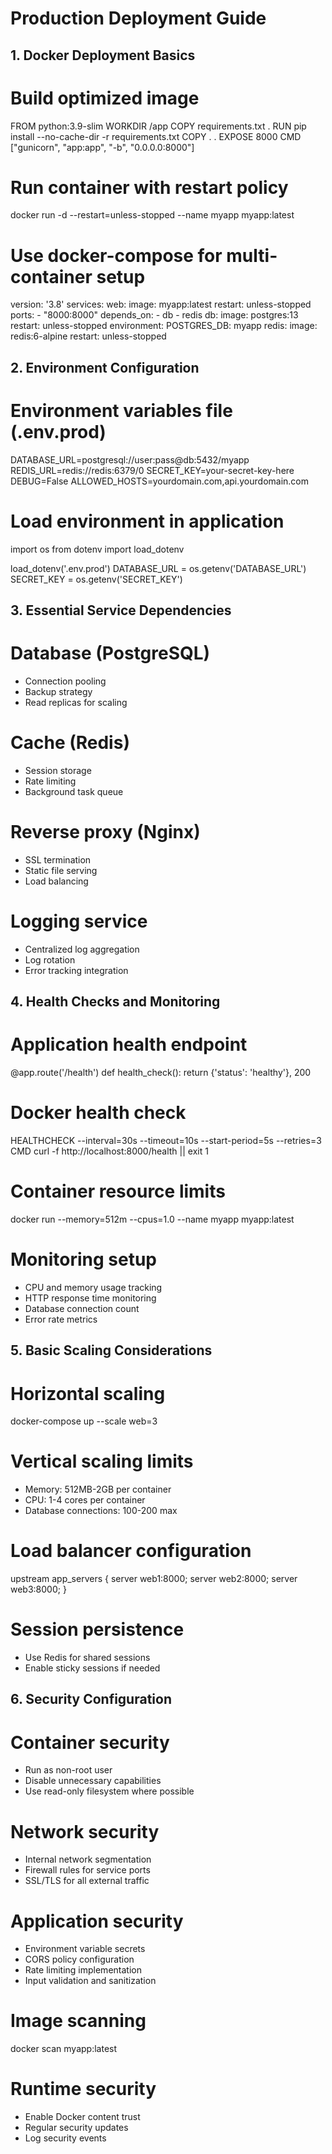 # Production Deployment Guide

## 1. Docker Deployment Basics

# Build optimized image
FROM python:3.9-slim
WORKDIR /app
COPY requirements.txt .
RUN pip install --no-cache-dir -r requirements.txt
COPY . .
EXPOSE 8000
CMD ["gunicorn", "app:app", "-b", "0.0.0.0:8000"]

# Run container with restart policy
docker run -d --restart=unless-stopped --name myapp myapp:latest

# Use docker-compose for multi-container setup
version: '3.8'
services:
  web:
    image: myapp:latest
    restart: unless-stopped
    ports:
      - "8000:8000"
    depends_on:
      - db
      - redis
  db:
    image: postgres:13
    restart: unless-stopped
    environment:
      POSTGRES_DB: myapp
  redis:
    image: redis:6-alpine
    restart: unless-stopped

## 2. Environment Configuration

# Environment variables file (.env.prod)
DATABASE_URL=postgresql://user:pass@db:5432/myapp
REDIS_URL=redis://redis:6379/0
SECRET_KEY=your-secret-key-here
DEBUG=False
ALLOWED_HOSTS=yourdomain.com,api.yourdomain.com

# Load environment in application
import os
from dotenv import load_dotenv

load_dotenv('.env.prod')
DATABASE_URL = os.getenv('DATABASE_URL')
SECRET_KEY = os.getenv('SECRET_KEY')

## 3. Essential Service Dependencies

# Database (PostgreSQL)
- Connection pooling
- Backup strategy
- Read replicas for scaling

# Cache (Redis)
- Session storage
- Rate limiting
- Background task queue

# Reverse proxy (Nginx)
- SSL termination
- Static file serving
- Load balancing

# Logging service
- Centralized log aggregation
- Log rotation
- Error tracking integration

## 4. Health Checks and Monitoring

# Application health endpoint
@app.route('/health')
def health_check():
    return {'status': 'healthy'}, 200

# Docker health check
HEALTHCHECK --interval=30s --timeout=10s --start-period=5s --retries=3 \
  CMD curl -f http://localhost:8000/health || exit 1

# Container resource limits
docker run --memory=512m --cpus=1.0 --name myapp myapp:latest

# Monitoring setup
- CPU and memory usage tracking
- HTTP response time monitoring
- Database connection count
- Error rate metrics

## 5. Basic Scaling Considerations

# Horizontal scaling
docker-compose up --scale web=3

# Vertical scaling limits
- Memory: 512MB-2GB per container
- CPU: 1-4 cores per container
- Database connections: 100-200 max

# Load balancer configuration
upstream app_servers {
    server web1:8000;
    server web2:8000;
    server web3:8000;
}

# Session persistence
- Use Redis for shared sessions
- Enable sticky sessions if needed

## 6. Security Configuration

# Container security
- Run as non-root user
- Disable unnecessary capabilities
- Use read-only filesystem where possible

# Network security
- Internal network segmentation
- Firewall rules for service ports
- SSL/TLS for all external traffic

# Application security
- Environment variable secrets
- CORS policy configuration
- Rate limiting implementation
- Input validation and sanitization

# Image scanning
docker scan myapp:latest

# Runtime security
- Enable Docker content trust
- Regular security updates
- Log security events